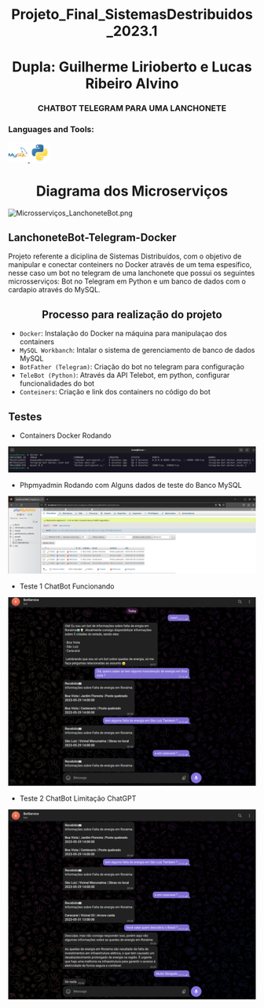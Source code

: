 <h1 align="center">Projeto_Final_SistemasDestribuidos_2023.1 
<h1 align="center">Dupla: Guilherme Lirioberto e Lucas Ribeiro Alvino</h1>
<h3 align="center">CHATBOT TELEGRAM PARA UMA LANCHONETE</h3>

<p align="left">
</p>

<h3 align="left">Languages and Tools:</h3>
<p align="left"> <a href="https://www.mysql.com/" target="_blank" rel="noreferrer"> <img src="https://raw.githubusercontent.com/devicons/devicon/master/icons/mysql/mysql-original-wordmark.svg" alt="mysql" width="40" height="40"/> </a> <a href="https://www.python.org" target="_blank" rel="noreferrer"> <img src="https://raw.githubusercontent.com/devicons/devicon/master/icons/python/python-original.svg" alt="python" width="40" height="40"/> </a> </p>

<h1 align="center">Diagrama dos Microserviços</h1>

![Microsserviços_LanchoneteBot.png](https://github.com/Liriogui/Projeto_Final_SistemasDestribuidos_2023.1/blob/main/Microsserviços_LanchoneteBot.png)

## LanchoneteBot-Telegram-Docker
 
Projeto referente a diciplina de Sistemas Distribuídos, com o objetivo de manipular e conectar conteiners no Docker através de um tema espesífico, nesse caso um bot no telegram de uma lanchonete que possui os seguintes microsserviços: Bot no Telegram em Python e um banco de dados com o cardapio através do MySQL.

<h2 align="center">Processo para realização do projeto</h1>

- `Docker`: Instalação do Docker na máquina para manipulaçao dos containers
- `MySQL Workbanch`:  Intalar o sistema de gerenciamento de banco de dados MySQL
- `BotFather (Telegram)`: Criação do bot no telegram para configuração
- `TeleBot (Python)`: Através da API Telebot, em python, configurar funcionalidades do bot
- `Conteiners`: Criação e link dos containers no código do bot

## Testes
- Containers Docker Rodando

![Containers_Docker.png](https://github.com/Lucasx10/Chatbot-Telegram-Docker/blob/master/Testes/Containers_Docker.png)

- Phpmyadmin Rodando com Alguns dados de teste do Banco MySQL

![PhpmyadminBD.png](https://github.com/Lucasx10/Chatbot-Telegram-Docker/blob/master/Testes/PhpmyadminBD.png)

- Teste 1 ChatBot Funcionando 

![Teste1.png](https://github.com/Lucasx10/Chatbot-Telegram-Docker/blob/master/Testes/Teste1.png)

- Teste 2 ChatBot Limitação ChatGPT

![Teste2.png](https://github.com/Lucasx10/Chatbot-Telegram-Docker/blob/master/Testes/Teste2.png)
